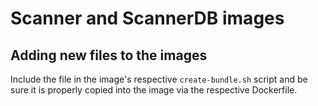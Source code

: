 # Scanner and ScannerDB images

## Adding new files to the images

Include the file in the image's respective `create-bundle.sh` script
and be sure it is properly copied into the image via the respective Dockerfile.
